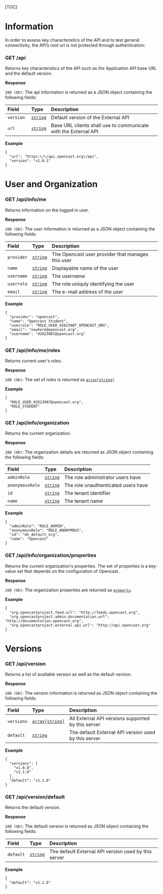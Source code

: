 [TOC]

# Information

In order to assess key characteristics of the API and to test general connectivity, the API’s root url is not protected
through authentication:

### GET /api

Returns key characteristics of the API such as the Application API base URL and the default version.

__Response__

`200 (OK)`: The api information is returned as a JSON object containing the following fields:

Field     | Type                       | Description
:---------|:---------------------------|:-----------
`version `| [`string`](types.md#basic) | Default version of the External API
`url`     | [`string`](types.md#basic) | Base URL clients shall use to communicate with the External API


__Example__

```
{
  "url": "https:\/\/api.opencast.org\/api",
  "version": "v1.0.1"
}
```

# User and Organization

### GET /api/info/me

Returns information on the logged in user.

__Response__

`200 (OK)`: The user information is returned as a JSON object containing the following fields:

Field      | Type                       | Description
:----------|:---------------------------|:-----------
`provider` | [`string`](types.md#basic) | The Opencast user provider that manages this user
`name`     | [`string`](types.md#basic) | Displayable name of the user
`username` | [`string`](types.md#basic) | The username
`userrole` | [`string`](types.md#basic) | The role uniquly identifying the user
`email`    | [`string`](types.md#basic) | The e-mail address of the user

__Example__

```
{
  "provider": "opencast",
  "name": "Opencast Student",
  "userrole": "ROLE_USER_92623987_OPENCAST_ORG",
  "email": "nowhere@opencast.org",
  "username": "92623987@opencast.org"
}
```

### GET /api/info/me/roles

Returns current user's roles.

__Response__

`200 (OK)`: The set of roles is returned as [`array[string]`](types.md#array).

__Example__

```
[
  "ROLE_USER_92623987@opencast.org",
  "ROLE_STUDENT"
]
```

### GET /api/info/organization

Returns the current organization.

__Response__

`200 (OK)`: The organization details are returned as JSON object containing the following fields:

Field          | Type     | Description
:--------------|:---------|:-----------
`adminRole`    | [`string`](types.md#basic) | The role administrator users have
`anonymousRole`| [`string`](types.md#basic) | The role unauthenticated users have
`id`           | [`string`](types.md#basic) | The tenant identifier
`name`         | [`string`](types.md#basic) | The tenant name

__Example__

```
{
  "adminRole": "ROLE_ADMIN",
  "anonymousRole": "ROLE_ANONYMOUS",
  "id": "mh_default_org",
  "name": "Opencast"
}
```

### GET /api/info/organization/properties

Returns the current organization's properties. The set of properties is a key-value set that depends on the
configuration of Opencast.

__Response__

`200 (OK)`: The organization properties are returned as [`property`](types.md#property).

__Example__

```
{
  "org.opencastproject.feed.url": "http://feeds.opencast.org",
  "org.opencastproject.admin.documentation.url": "http://documentation.opencast.org",
  "org.opencastproject.external.api.url": "http://api.opencast.org"
}
```

# Versions

### GET /api/version

Returns a list of available version as well as the default version.

__Response__

`200 (OK)`: The version information is returned as JSON object containing the following fields:

Field      | Type                              | Description
:----------|:----------------------------------|:-----------
`versions` | [`array[string]`](types.md#array) | All External API versions supported by this server
`default`  | [`string`](types.md#basic)        | The default External API version used by this server

__Example__

```
{
  "versions": [
    "v1.0.0",
    "v1.1.0"
  ],
  "default": "v1.1.0"
}
```

### GET /api/version/default

Returns the default version.

__Response__

`200 (OK)`: The default version is returned as JSON object containing the following fields:

Field     | Type                       | Description
:---------|:---------------------------|:-----------
`default` | [`string`](types.md#basic) | The default External API version used by this server

__Example__

```
{
  "default": "v1.1.0"
}
```
